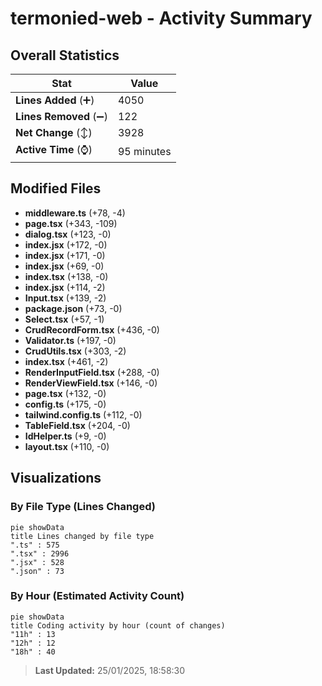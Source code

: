 # termonied-web - Activity Summary 

## Overall Statistics

| Stat                   | Value                                                             |
| ---------------------- | ----------------------------------------------------------------- |
| **Lines Added** (➕)   | 4050                                          |
| **Lines Removed** (➖) | 122                                        |
| **Net Change** (↕)    | 3928                |
| **Active Time** (⌚)   | 95 minutes |


## Modified Files
- **middleware.ts** (+78, -4)
- **page.tsx** (+343, -109)
- **dialog.tsx** (+123, -0)
- **index.jsx** (+172, -0)
- **index.jsx** (+171, -0)
- **index.jsx** (+69, -0)
- **index.tsx** (+138, -0)
- **index.jsx** (+114, -2)
- **Input.tsx** (+139, -2)
- **package.json** (+73, -0)
- **Select.tsx** (+57, -1)
- **CrudRecordForm.tsx** (+436, -0)
- **Validator.ts** (+197, -0)
- **CrudUtils.tsx** (+303, -2)
- **index.tsx** (+461, -2)
- **RenderInputField.tsx** (+288, -0)
- **RenderViewField.tsx** (+146, -0)
- **page.tsx** (+132, -0)
- **config.ts** (+175, -0)
- **tailwind.config.ts** (+112, -0)
- **TableField.tsx** (+204, -0)
- **IdHelper.ts** (+9, -0)
- **layout.tsx** (+110, -0)

## Visualizations

### By File Type (Lines Changed)

```mermaid
pie showData
title Lines changed by file type
".ts" : 575
".tsx" : 2996
".jsx" : 528
".json" : 73
```

### By Hour (Estimated Activity Count)

```mermaid
pie showData
title Coding activity by hour (count of changes)
"11h" : 13
"12h" : 12
"18h" : 40
```


> **Last Updated:** 25/01/2025, 18:58:30